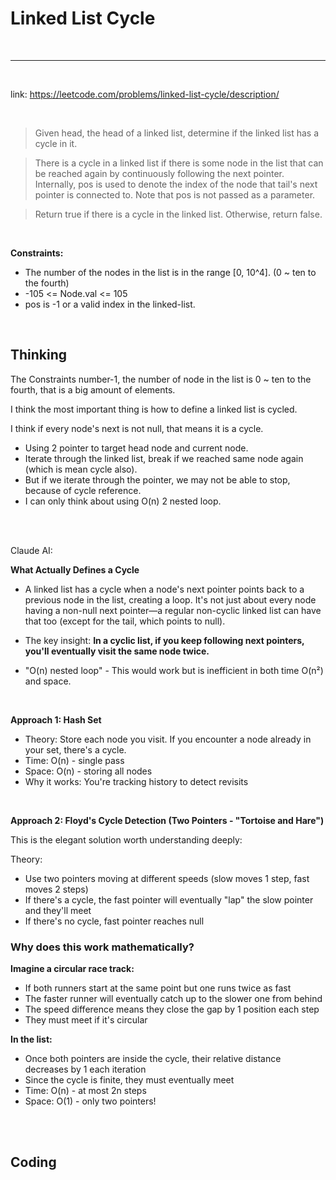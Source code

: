 # Linked List Cycle

<br>

---

<br>

link: https://leetcode.com/problems/linked-list-cycle/description/

<br>

>Given head, the head of a linked list, determine if the linked list has a cycle in it.

>There is a cycle in a linked list if there is some node in the list that can be reached again by continuously following the next pointer. 
> Internally, pos is used to denote the index of the node that tail's next pointer is connected to. Note that pos is not passed as a parameter.

>Return true if there is a cycle in the linked list. Otherwise, return false.

<br>

**Constraints:**

* The number of the nodes in the list is in the range [0, 10^4]. (0 ~ ten to the fourth)
* -105 <= Node.val <= 105
* pos is -1 or a valid index in the linked-list.

<br>

## Thinking

The Constraints number-1, the number of node in the list is 0 ~ ten to the fourth, that is a big amount of elements.

I think the most important thing is how to define a linked list is cycled.

I think if every node's next is not null, that means it is a cycle.

* Using 2 pointer to target head node and current node.
* Iterate through the linked list, break if we reached same node again (which is mean cycle also).
* But if we iterate through the pointer, we may not be able to stop, because of cycle reference.
* I can only think about using O(n) 2 nested loop.

<br>
<br>

Claude AI:

**What Actually Defines a Cycle**

* A linked list has a cycle when a node's next pointer points back to a previous node in the list, creating a loop. 
    It's not just about every node having a non-null next pointer—a regular non-cyclic linked list can have that too (except for the tail, which points to null).

* The key insight: __In a cyclic list, if you keep following next pointers, you'll eventually visit the same node twice.__

* "O(n) nested loop" - This would work but is inefficient in both time O(n²) and space.

<br>

**Approach 1: Hash Set**

* Theory: Store each node you visit. If you encounter a node already in your set, there's a cycle.
* Time: O(n) - single pass
* Space: O(n) - storing all nodes
* Why it works: You're tracking history to detect revisits

<br>

**Approach 2: Floyd's Cycle Detection (Two Pointers - "Tortoise and Hare")**

This is the elegant solution worth understanding deeply:

Theory:
* Use two pointers moving at different speeds (slow moves 1 step, fast moves 2 steps)
* If there's a cycle, the fast pointer will eventually "lap" the slow pointer and they'll meet
* If there's no cycle, fast pointer reaches null

### Why does this work mathematically?

**Imagine a circular race track:**

* If both runners start at the same point but one runs twice as fast
* The faster runner will eventually catch up to the slower one from behind
* The speed difference means they close the gap by 1 position each step
* They must meet if it's circular

**In the list:**

* Once both pointers are inside the cycle, their relative distance decreases by 1 each iteration
* Since the cycle is finite, they must eventually meet
* Time: O(n) - at most 2n steps
* Space: O(1) - only two pointers!

<br>
<br>

## Coding

```java

```